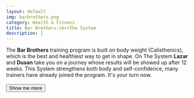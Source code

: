 ```yaml
---
layout: default
img: barbrothers.png
category: Health & Fitness
title: Bar Brothers:<br>The System
description: |
---
```

  The <b>Bar Brothers</b> training program is built on body weight (Calisthenics), which is the best and healthiest way to get in shape. On The System **Lazar** and **Dusan** take you on a journey whose results will be showed up after 12 weeks. This System strengthens both body and self-confidence, many trainers have already joined the program. It's your turn now.
  <br>
  <br>
  <button class="button" onclick="window.location = 'http://lookit4u.com/barbrothers/'">Show me more</button>
